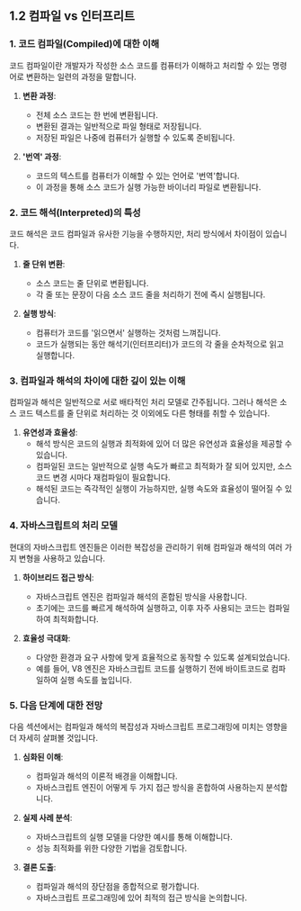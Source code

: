 ## 1.2 컴파일 vs 인터프리트

### **1. 코드 컴파일(Compiled)에 대한 이해**

코드 컴파일이란 개발자가 작성한 소스 코드를 컴퓨터가 이해하고 처리할 수 있는 명령어로 변환하는 일련의 과정을 말합니다. 

1. **변환 과정**:
    - 전체 소스 코드는 한 번에 변환됩니다.
    - 변환된 결과는 일반적으로 파일 형태로 저장됩니다.
    - 저장된 파일은 나중에 컴퓨터가 실행할 수 있도록 준비됩니다.

2. **'번역' 과정**:
    - 코드의 텍스트를 컴퓨터가 이해할 수 있는 언어로 '번역'합니다.
    - 이 과정을 통해 소스 코드가 실행 가능한 바이너리 파일로 변환됩니다.

### **2. 코드 해석(Interpreted)의 특성**

코드 해석은 코드 컴파일과 유사한 기능을 수행하지만, 처리 방식에서 차이점이 있습니다.

1. **줄 단위 변환**:
    - 소스 코드는 줄 단위로 변환됩니다.
    - 각 줄 또는 문장이 다음 소스 코드 줄을 처리하기 전에 즉시 실행됩니다.

2. **실행 방식**:
    - 컴퓨터가 코드를 '읽으면서' 실행하는 것처럼 느껴집니다.
    - 코드가 실행되는 동안 해석기(인터프리터)가 코드의 각 줄을 순차적으로 읽고 실행합니다.

### **3. 컴파일과 해석의 차이에 대한 깊이 있는 이해**

컴파일과 해석은 일반적으로 서로 배타적인 처리 모델로 간주됩니다. 그러나 해석은 소스 코드 텍스트를 줄 단위로 처리하는 것 이외에도 다른 형태를 취할 수 있습니다.

1. **유연성과 효율성**:
    - 해석 방식은 코드의 실행과 최적화에 있어 더 많은 유연성과 효율성을 제공할 수 있습니다.
    - 컴파일된 코드는 일반적으로 실행 속도가 빠르고 최적화가 잘 되어 있지만, 소스 코드 변경 시마다 재컴파일이 필요합니다.
    - 해석된 코드는 즉각적인 실행이 가능하지만, 실행 속도와 효율성이 떨어질 수 있습니다.

### **4. 자바스크립트의 처리 모델**

현대의 자바스크립트 엔진들은 이러한 복잡성을 관리하기 위해 컴파일과 해석의 여러 가지 변형을 사용하고 있습니다.

1. **하이브리드 접근 방식**:
    - 자바스크립트 엔진은 컴파일과 해석의 혼합된 방식을 사용합니다.
    - 초기에는 코드를 빠르게 해석하여 실행하고, 이후 자주 사용되는 코드는 컴파일하여 최적화합니다.

2. **효율성 극대화**:
    - 다양한 환경과 요구 사항에 맞게 효율적으로 동작할 수 있도록 설계되었습니다.
    - 예를 들어, V8 엔진은 자바스크립트 코드를 실행하기 전에 바이트코드로 컴파일하여 실행 속도를 높입니다.

### **5. 다음 단계에 대한 전망**

다음 섹션에서는 컴파일과 해석의 복잡성과 자바스크립트 프로그래밍에 미치는 영향을 더 자세히 살펴볼 것입니다.

1. **심화된 이해**:
    - 컴파일과 해석의 이론적 배경을 이해합니다.
    - 자바스크립트 엔진이 어떻게 두 가지 접근 방식을 혼합하여 사용하는지 분석합니다.

2. **실제 사례 분석**:
    - 자바스크립트의 실행 모델을 다양한 예시를 통해 이해합니다.
    - 성능 최적화를 위한 다양한 기법을 검토합니다.

3. **결론 도출**:
    - 컴파일과 해석의 장단점을 종합적으로 평가합니다.
    - 자바스크립트 프로그래밍에 있어 최적의 접근 방식을 논의합니다.